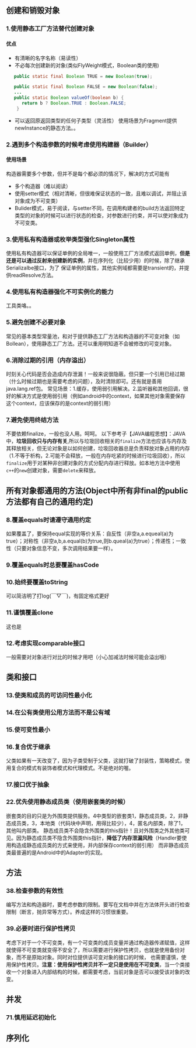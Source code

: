 ## 创建和销毁对象
### 1.使用静态工厂方法替代创建对象
#### 优点
* 有清晰的名字名称（易读性）
* 不必每次创建新的对象(类似FlyWeight模式，Boolean类的使用)
```java
   public static final Boolean TRUE = new Boolean(true);

   public static final Boolean FALSE = new Boolean(false);
   ...
   public static Boolean valueOf(boolean b) {
      return b ? Boolean.TRUE : Boolean.FALSE;
    }
```
* 可以返回原返回类型的任何子类型（灵活性）
使用场景为Fragment提供newInstance的静态方法。。

### 2.遇到多个构造参数的时候考虑使用构建器（Builder）
#### 使用场景
构造器需要多个参数，但并不是每个都必须的情况下，解决的方式可能有
* 多个构造器（难以阅读）
* 使用setter模式（相对清晰，但很难保证状态的一致，且难以调试，并阻止该对象成为不可变类）
* Bulider模式，易于阅读，与setter不同，在调用构建者的build方法返回特定类型的对象的时候可以进行状态的检查，对参数进行约束，并可以使对象成为不可变类。

### 3.使用私有构造器或枚举类型强化Singleton属性
  使用私有构造器可以保证单例的全局唯一，一般使用工厂方法模式返回单例，__但是还是可以通过反射来创建新的实例__，并在序列化（比较少用）的时候，除了继承Serializalbe接口，为了
  保证单例的属性，其他实例域都需要是transient的，并提供readResolve方法。

### 4.使用私有构造器强化不可实例化的能力
  工具类咯。。

### 5.避免创建不必要对象
  常见的基本类型常量池，和对于提供静态工厂方法和构造器的不可变对象（如Bollean），使用静态工厂方法。还可以重用明知道不会被修改的可变对象。

### 6.消除过期的引用（内存溢出）
  时刻关心代码是否会造成内存泄漏！一般来说很隐蔽。但只要一个引用已经过期（什么时候过期也是需要考虑的问题），及时清除即可。还有就是善用java.lang.ref包。
  常见场景：1.缓存，使用弱引用解决。2.监听器和其他回调，很好的解决方式是使用弱引用（例如android中的context，如果其他对象需要保存这个context，应该保存的是context的弱引用）

### 7.避免使用终结方法
  不要依赖finalize，一般也没人用。呵呵。
  以下参考子【JAVA编程思想】：JAVA中，__垃圾回收只与内存有关__,所以与垃圾回收相关的`finalize`方法也应该与内存及其释放相关，但无论对象是以如何创建，垃圾回收器总是负责释放对象占用的内存（1.不等于析构，2.可能不会释放，一般在内存吃紧的时候进行垃圾回收），所以`finalize`用于对某种非创建对象的方式分配内存进行释放。如本地方法中使用`c++`的`new`创建对象，需要`delete`来释放。

## 所有对象都通用的方法(Object中所有非final的public方法都有自己的通用约定)

### 8.覆盖equals时请遵守通用约定
  如果覆盖了，要保持equal实现的等价关系：自反性（非空a,a.equeal(a)为true）；对称性（非空a,b,a.equal(b)为true,则b.queal(a)为true）；传递性；一致性（只要对象信息不变，多次调用结果要一样）。

### 9.覆盖equals时总要覆盖hasCode
### 10.始终要覆盖toString
  可以简洁明了打log(￣▽￣)，有固定格式更好
### 11.谨慎覆盖clone
  这也是

### 12.考虑实现comparable接口
  一般需要对对象进行对比的时候才用吧（小心加减法时候可能会溢出哦）

## 类和接口
### 13.使类和成员的可访问性最小化

### 14.在公有类使用公用方法而不是公有域

### 15.使可变性最小

### 16.复合优于继承
  父类如果有一天改变了，因为子类受制于父类，这就打破了封装性，策略模式，使用复合的模式有装饰者模式和代理模式。不是绝对的喔。
### 17.接口优于抽象
### 22.优先使用静态成员类（使用嵌套类的时候）
  嵌套类的目的只是为外围类提供服务。4中类型的嵌套类1，静态成员类，2，非静态成员类，3，本地类（代码块中声明，用得比较少），4，匿名内部类，除了1，其他叫内部类。
  静态成员类不会隐含外围类的this指针！且对外围类之外其他类可见。因为静态成员类不隐含外围类this指针，__降低了内存泄漏风险__（Handler要使用构造成静态成员类的方式来使用，并内部保存context的弱引用）
  而非静态成员类最普遍的是Android中的Adapter的实现。

## 方法
### 38.检查参数的有效性
  编写方法和构造器时，要考虑参数的限制。要写在文档中并在方法体开头进行检查限制（断言，抛异常等方式）。养成这样的习惯很重要。

### 39.必要时进行保护性拷贝
  考虑下对于一个不可变类，有一个可变类的成员变量并通过构造器传递赋值，这样就使得不可变类就变得不安全了，所以需要进行保护性拷贝，也就是使用备份对象，而不是原始对象。同时对位提供该可变对象的接口的时候，
  也需要谨慎，使用保护性拷贝。__注意：使用保护性拷贝并不一定只是使用在不可变类__，当一个类接收一个对象进入内部结构的时候，都需要考虑，当前对象是否可以接受该对象的改变。
## 并发
### 71.慎用延迟初始化
## 序列化
